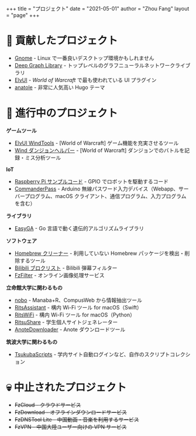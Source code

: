 +++
title = "プロジェクト"
date = "2021-05-01"
author = "Zhou Fang"
layout = "page"
+++
# 🌟 貢献したプロジェクト
* [Gnome](https://www.gnome.org/) - Linux で一番良いデスクトップ環境かもしれません
* [Deep Graph Library](https://www.dgl.ai/) - トップレベルのグラフニューラルネットワークライブラリ
* [ElvUI](https://www.tukui.org/download.php?ui=elvui) - _World of Warcraft_ で最も使われている UI プラグイン
* [anatole](https://github.com/lxndrblz/anatole) - 非常に人気高い Hugo テーマ 

# 🚀 進行中のプロジェクト
**ゲームツール**
* [ElvUI WindTools](https://bbs.ngacn.cc/read.php?tid=12142815) - [World of Warcraft] ゲーム機能を充実させるツール
* [Wind ダンジョンヘルパー](https://www.curseforge.com/wow/addons/wind-dungeon-helper) - [World of Warcraft] ダンジョンでのバトルを記録・ミス分析ツール

**IoT**
* [Raspberry Pi サンプルコード](https://github.com/fang2hou/raspberry-pi-examples) - GPIO でロボットを駆動するコード
* [CommanderPass](https://github.com/fang2hou/CommanderPass) - Arduino 無線パスワード入力デバイス（Webapp、サーバープログラム、macOS クライアント、通信プログラム、入力プログラムを含む）

**ライブラリ**
* [EasyGA](https://github.com/fang2hou/EasyGA) - Go 言語で動く遺伝的アルゴリズムライブラリ

**ソフトウェア**
* [Homebrew クリーナー](https://github.com/fang2hou/Homebrew-Cleaner) - 利用していない Homebrew パッケージを検出・削除するツール
* [Bilibili ブロクリスト](https://github.com/fang2hou/Bilibili-block-list) - Bilibili 弾幕フィルター
* [FzFilter](fzfilter/) - オンライン画像処理サービス

**立命館大学に関わるもの**
* [nobo](https://github.com/fang2hou/nobo) - Manaba+R、CompusWeb から情報抽出ツール
* [RitsAssistant](https://github.com/fang2hou/RitsAssistant) - 構内 Wi-Fi ツール for macOS（Swift）
* [RitsWiFi](https://github.com/fang2hou/RitsWifi) - 構内 Wi-Fi ツール for macOS（Python）
* [RitsuShare](https://github.com/fang2hou/RitsuShare) - 学生個人サイトジェネレーター
* [AnoteDownloader](https://github.com/fang2hou/AnoteDownloader) - Anote ダウンロードツール

**筑波大学に関わるもの**
* [TsukubaScripts](https://github.com/fang2hou/TsukubaScripts) - 学内サイト自動ログインなど、自作のスクリプトコレクション

# 💀 中止されたプロジェクト
* ~~FzCloud - クラウドサービス~~
* ~~FzDownload - オフラインダウンロードサービス~~
* ~~FzDNSTool Lite - 中国動画・音楽を利用するサービス~~
* ~~FzVPN - 中国大陸ユーザー向けの VPN サービス~~